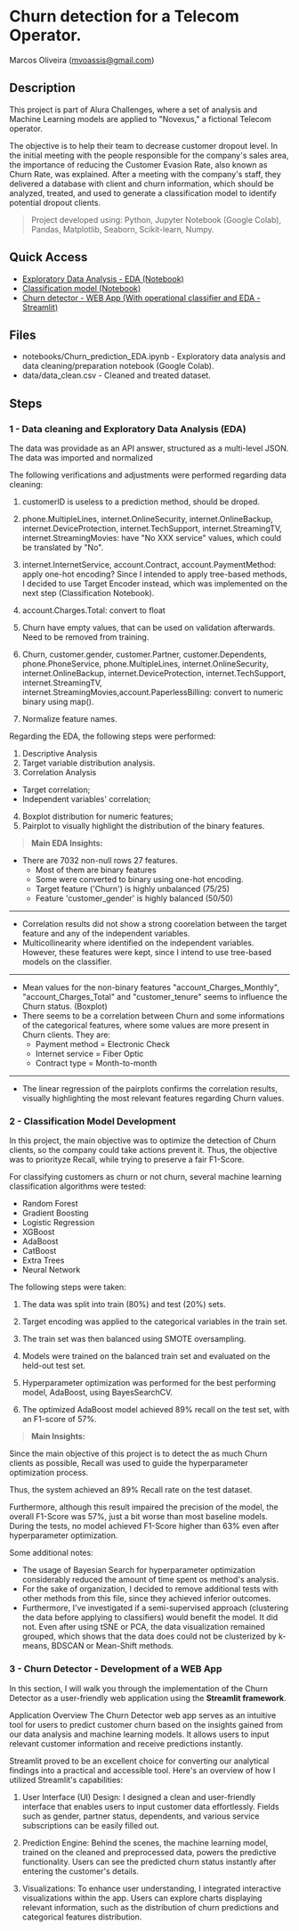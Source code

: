 # Churn detection for a Telecom Operator.

Marcos Oliveira (mvoassis@gmail.com)


## Description

This project is part of Alura Challenges, where a set of analysis and Machine Learning models are applied to "Novexus," a fictional Telecom operator.

The objective is to help their team to decrease customer dropout level. In the initial meeting with the people responsible for the company's sales area, the importance of reducing the Customer Evasion Rate, also known as Churn Rate, was explained. After a meeting with the company's staff, they delivered a database with client and churn information, which should be analyzed, treated, and used to generate a classification model to identify potential dropout clients.

> Project developed using: Python, Jupyter Notebook (Google Colab), Pandas, Matplotlib, Seaborn, Scikit-learn, Numpy.

## Quick Access

* [Exploratory Data Analysis - EDA (Notebook)](https://github.com/mvoassis/churn_detection/blob/main/notebooks/Churn_prediction_EDA.ipynb)
* [Classification model (Notebook)](https://github.com/mvoassis/churn_detection/blob/main/notebooks/Churn_detection_Classification_Model.ipynb)
* [Churn detector - WEB App (With operational classifier and EDA - Streamlit)](https://churndetection-mvoa.streamlit.app/)

## Files

* notebooks/Churn_prediction_EDA.ipynb - Exploratory data analysis and data cleaning/preparation notebook (Google Colab).
* data/data_clean.csv - Cleaned and treated dataset.

## Steps

### 1 - Data cleaning and Exploratory Data Analysis (EDA)

The data was providade as an API answer, structured as a multi-level JSON. The data was imported and normalized 

The following verifications and adjustments were performed regarding data cleaning:

  1. customerID is useless to a prediction method, should be droped.

  2. phone.MultipleLines, internet.OnlineSecurity, internet.OnlineBackup, internet.DeviceProtection, internet.TechSupport, internet.StreamingTV, internet.StreamingMovies: have "No XXX service" values, which  could be translated by "No".

  3. internet.InternetService, account.Contract, account.PaymentMethod: apply one-hot encoding? Since I intended to apply tree-based methods, I decided to use Target Encoder instead, which was implemented on the next step (Classification Notebook). 

  4. account.Charges.Total: convert to float

  5. Churn have empty values, that can be used on validation afterwards. Need to be removed from training.

  6. Churn, customer.gender, customer.Partner, customer.Dependents, phone.PhoneService, phone.MultipleLines, internet.OnlineSecurity, internet.OnlineBackup, internet.DeviceProtection, internet.TechSupport, internet.StreamingTV, internet.StreamingMovies,account.PaperlessBilling: convert to numeric binary using map().

  7. Normalize feature names.

Regarding the EDA, the following steps were performed:

1. Descriptive Analysis
2. Target variable distribution analysis.
3. Correlation Analysis
  * Target correlation;
  * Independent variables' correlation;
4. Boxplot distribution for numeric features;
5. Pairplot to visually highlight the distribution of the binary features.

> **Main EDA Insights:**

- There are 7032 non-null rows 27 features.
  - Most of them are binary features
  - Some were converted to binary using one-hot encoding.
  - Target feature ('Churn') is highly unbalanced (75/25)
  - Feature 'customer_gender' is highly balanced (50/50)

-----

- Correlation results did not show a strong coorelation between the target feature and any of the independent variables. 
- Multicollinearity where identified on the independent variables. However, these features were kept, since I intend to use tree-based models on the classifier. 

-----

- Mean values for the non-binary features "account_Charges_Monthly", "account_Charges_Total" and "customer_tenure" seems to influence the Churn status. (Boxplot)
- There seems to be a correlation between Churn and some informations of the categorical features, where some values are more present in Churn clients. They are:
  - Payment method = Electronic Check
  - Internet service = Fiber Optic
  - Contract type = Month-to-month 

-----

- The linear regression of the pairplots confirms the correlation results, visually highlighting the most relevant features regarding Churn values.  

### 2 - Classification Model Development

In this project, the main objective was to optimize the detection of Churn clients, so the company could take actions prevent it. Thus, the objective was to priorityze Recall, while trying to preserve a fair F1-Score. 

For classifying customers as churn or not churn, several machine learning classification algorithms were tested:

* Random Forest
* Gradient Boosting
* Logistic Regression
* XGBoost
* AdaBoost
* CatBoost
* Extra Trees
* Neural Network

The following steps were taken:

1. The data was split into train (80%) and test (20%) sets.

2. Target encoding was applied to the categorical variables in the train set.

3. The train set was then balanced using SMOTE oversampling.

4. Models were trained on the balanced train set and evaluated on the held-out test set.

5. Hyperparameter optimization was performed for the best performing model, AdaBoost, using BayesSearchCV.

6. The optimized AdaBoost model achieved 89% recall on the test set, with an F1-score of 57%.

> **Main Insights:**

Since the main objective of this project is to detect the as much Churn clients as possible, Recall was used to guide the hyperparameter optimization process.

Thus, the system achieved an 89% Recall rate on the test dataset.

Furthermore, although this result impaired the precision of the model, the overall F1-Score was 57%, just a bit worse than most baseline models. During the tests, no model achieved F1-Score higher than 63% even after hyperparameter optimization.

Some additional notes:

* The usage of Bayesian Search for hyperparameter optimization considerably reduced the amount of time spent os method's analysis.
* For the sake of organization, I decided to remove additional tests with other methods from this file, since they achieved inferior outcomes.
* Furthermore, I've investigated if a semi-supervised approach (clustering the data before applying to classifiers) would benefit the model. It did not. Even after using tSNE or PCA, the data visualization remained grouped, which shows that the data does could not be clusterized by k-means, BDSCAN or Mean-Shift methods.

### 3 - Churn Detector - Development of a WEB App

In this section, I will walk you through the implementation of the Churn Detector as a user-friendly web application using the **Streamlit framework**.

Application Overview
The Churn Detector web app serves as an intuitive tool for users to predict customer churn based on the insights gained from our data analysis and machine learning models. It allows users to input relevant customer information and receive predictions instantly. 

Streamlit proved to be an excellent choice for converting our analytical findings into a practical and accessible tool. Here's an overview of how I utilized Streamlit's capabilities:

1. User Interface (UI) Design: I designed a clean and user-friendly interface that enables users to input customer data effortlessly. Fields such as gender, partner status, dependents, and various service subscriptions can be easily filled out.

2. Prediction Engine: Behind the scenes, the machine learning model, trained on the cleaned and preprocessed data, powers the predictive functionality. Users can see the predicted churn status instantly after entering the customer's details.

3. Visualizations: To enhance user understanding, I integrated interactive visualizations within the app. Users can explore charts displaying relevant information, such as the distribution of churn predictions and categorical features distribution. 
